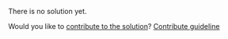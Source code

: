 
There is no solution yet.

Would you like to [contribute to the solution](https://github.com/BFEdev/BFE.dev-solutions/blob/main/typescript/implement-omit-t-k_en.md)? [Contribute guideline](https://github.com/BFEdev/BFE.dev-solutions#how-to-contribute)
